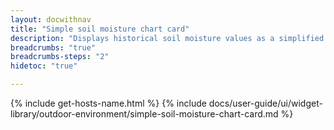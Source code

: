 ```yaml
---
layout: docwithnav
title: "Simple soil moisture chart card"
description: "Displays historical soil moisture values as a simplified chart. Optionally may display the corresponding latest soil moisture value."
breadcrumbs: "true"
breadcrumbs-steps: "2"
hidetoc: "true"

---
```

{% include get-hosts-name.html %}
{% include docs/user-guide/ui/widget-library/outdoor-environment/simple-soil-moisture-chart-card.md %}
